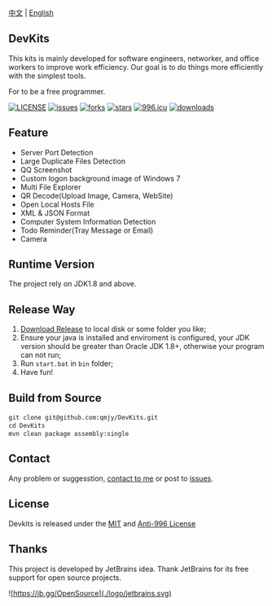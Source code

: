[中文](./README.md) | [English](./README_en.md)

## DevKits

This kits is mainly developed for software engineers, networker, and office workers to improve work efficiency. Our goal is to do things more efficiently with the simplest tools.

For to be a free programmer.

[![LICENSE](https://img.shields.io/badge/license-Anti%20996-blue.svg)](https://github.com/996icu/996.ICU/blob/master/LICENSE)
[![issues](https://img.shields.io/github/issues/qmjy/DevKits)](https://github.com/qmjy/DevKits/issues)
[![forks](https://img.shields.io/github/forks/qmjy/DevKits)](https://github.com/qmjy/DevKits)
[![stars](https://img.shields.io/github/stars/qmjy/DevKits)](https://github.com/qmjy/DevKits)
[![996.icu](https://img.shields.io/badge/link-996.icu-red.svg)](https://996.icu)
[![downloads](https://img.shields.io/github/downloads/qmjy/Devkits/total)](https://github.com/qmjy/DevKits)

## Feature

- Server Port Detection
- Large Duplicate Files Detection
- QQ Screenshot
- Custom logon background image of Windows 7
- Multi File Explorer
- QR Decode(Upload Image, Camera, WebSite)
- Open Local Hosts File
- XML & JSON Format
- Computer System Information Detection
- Todo Reminder(Tray Message or Email)
- Camera


## Runtime Version

The project rely on JDK1.8 and above.


## Release Way
1. [Download Release](https://github.com/qmjy/DevKits/releases/download/v1.0.0/devkits-1.0.0-bin.zip) to local disk or some folder you like;
2. Ensure your java is installed and enviroment is configured, your JDK version should be greater than Oracle JDK 1.8+, otherwise your program can not run;
3. Run `start.bat` in `bin` folder;
4. Have fun!


## Build from Source

```
git clone git@github.com:qmjy/DevKits.git
cd DevKits
mvn clean package assembly:single
```

## Contact

Any problem or suggesstion, [contact to me]((mailto:admin@devkits.cn)) or post to [issues](https://github.com/qmjy/DevKits/issues).


## License

Devkits is released under the [MIT](https://choosealicense.com/licenses/mit/) and [Anti-996 License](https://github.com/996icu/996.ICU/blob/master/LICENSE_CN)

## Thanks

This project is developed by JetBrains idea. Thank JetBrains for its free support for open source projects. 

![https://jb.gg/OpenSource](./logo/jetbrains.svg)